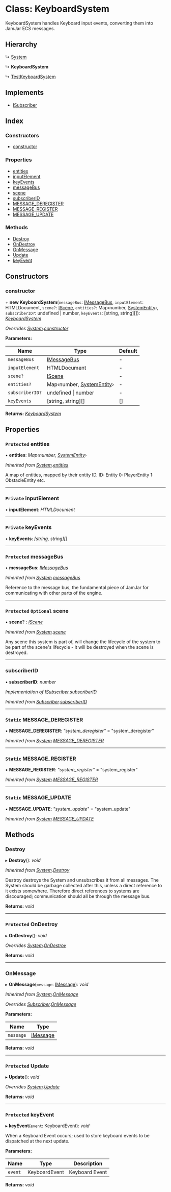 
# Class: KeyboardSystem

KeyboardSystem handles Keyboard input events, converting them into JamJar ECS messages.

## Hierarchy

  ↳ [System](system.md)

  ↳ **KeyboardSystem**

  ↳ [TestKeyboardSystem](testkeyboardsystem.md)

## Implements

* [ISubscriber](../interfaces/isubscriber.md)

## Index

### Constructors

* [constructor](keyboardsystem.md#constructor)

### Properties

* [entities](keyboardsystem.md#protected-entities)
* [inputElement](keyboardsystem.md#private-inputelement)
* [keyEvents](keyboardsystem.md#private-keyevents)
* [messageBus](keyboardsystem.md#protected-messagebus)
* [scene](keyboardsystem.md#protected-optional-scene)
* [subscriberID](keyboardsystem.md#subscriberid)
* [MESSAGE_DEREGISTER](keyboardsystem.md#static-message_deregister)
* [MESSAGE_REGISTER](keyboardsystem.md#static-message_register)
* [MESSAGE_UPDATE](keyboardsystem.md#static-message_update)

### Methods

* [Destroy](keyboardsystem.md#destroy)
* [OnDestroy](keyboardsystem.md#protected-ondestroy)
* [OnMessage](keyboardsystem.md#onmessage)
* [Update](keyboardsystem.md#protected-update)
* [keyEvent](keyboardsystem.md#protected-keyevent)

## Constructors

###  constructor

\+ **new KeyboardSystem**(`messageBus`: [IMessageBus](../interfaces/imessagebus.md), `inputElement`: HTMLDocument, `scene?`: [IScene](../interfaces/iscene.md), `entities?`: Map‹number, [SystemEntity](systementity.md)›, `subscriberID?`: undefined | number, `keyEvents`: [string, string][]): *[KeyboardSystem](keyboardsystem.md)*

*Overrides [System](system.md).[constructor](system.md#constructor)*

**Parameters:**

Name | Type | Default |
------ | ------ | ------ |
`messageBus` | [IMessageBus](../interfaces/imessagebus.md) | - |
`inputElement` | HTMLDocument | - |
`scene?` | [IScene](../interfaces/iscene.md) | - |
`entities?` | Map‹number, [SystemEntity](systementity.md)› | - |
`subscriberID?` | undefined &#124; number | - |
`keyEvents` | [string, string][] | [] |

**Returns:** *[KeyboardSystem](keyboardsystem.md)*

## Properties

### `Protected` entities

• **entities**: *Map‹number, [SystemEntity](systementity.md)›*

*Inherited from [System](system.md).[entities](system.md#protected-entities)*

A map of entities, mapped by their entity ID.
ID: Entity
0: PlayerEntity
1: ObstacleEntity
etc.

___

### `Private` inputElement

• **inputElement**: *HTMLDocument*

___

### `Private` keyEvents

• **keyEvents**: *[string, string][]*

___

### `Protected` messageBus

• **messageBus**: *[IMessageBus](../interfaces/imessagebus.md)*

*Inherited from [System](system.md).[messageBus](system.md#protected-messagebus)*

Reference to the message bus, the fundamental piece of JamJar
for communicating with other parts of the engine.

___

### `Protected` `Optional` scene

• **scene**? : *[IScene](../interfaces/iscene.md)*

*Inherited from [System](system.md).[scene](system.md#protected-optional-scene)*

Any scene this system is part of, will change the lifecycle of the
system to be part of the scene's lifecycle - it will be destroyed
when the scene is destroyed.

___

###  subscriberID

• **subscriberID**: *number*

*Implementation of [ISubscriber](../interfaces/isubscriber.md).[subscriberID](../interfaces/isubscriber.md#subscriberid)*

*Inherited from [Subscriber](subscriber.md).[subscriberID](subscriber.md#subscriberid)*

___

### `Static` MESSAGE_DEREGISTER

▪ **MESSAGE_DEREGISTER**: *"system_deregister"* = "system_deregister"

*Inherited from [System](system.md).[MESSAGE_DEREGISTER](system.md#static-message_deregister)*

___

### `Static` MESSAGE_REGISTER

▪ **MESSAGE_REGISTER**: *"system_register"* = "system_register"

*Inherited from [System](system.md).[MESSAGE_REGISTER](system.md#static-message_register)*

___

### `Static` MESSAGE_UPDATE

▪ **MESSAGE_UPDATE**: *"system_update"* = "system_update"

*Inherited from [System](system.md).[MESSAGE_UPDATE](system.md#static-message_update)*

## Methods

###  Destroy

▸ **Destroy**(): *void*

*Inherited from [System](system.md).[Destroy](system.md#destroy)*

Destroy destroys the System and unsubscribes it from all messages.
The System should be garbage collected after this, unless a direct
reference to it exists somewhere. Therefore direct references to
systems are discouraged; communication should all be through the
message bus.

**Returns:** *void*

___

### `Protected` OnDestroy

▸ **OnDestroy**(): *void*

*Overrides [System](system.md).[OnDestroy](system.md#protected-ondestroy)*

**Returns:** *void*

___

###  OnMessage

▸ **OnMessage**(`message`: [IMessage](../interfaces/imessage.md)): *void*

*Inherited from [System](system.md).[OnMessage](system.md#onmessage)*

*Overrides [Subscriber](subscriber.md).[OnMessage](subscriber.md#abstract-onmessage)*

**Parameters:**

Name | Type |
------ | ------ |
`message` | [IMessage](../interfaces/imessage.md) |

**Returns:** *void*

___

### `Protected` Update

▸ **Update**(): *void*

*Overrides [System](system.md).[Update](system.md#protected-update)*

**Returns:** *void*

___

### `Protected` keyEvent

▸ **keyEvent**(`event`: KeyboardEvent): *void*

When a Keyboard Event occurs; used to store keyboard events to be dispatched at the next update.

**Parameters:**

Name | Type | Description |
------ | ------ | ------ |
`event` | KeyboardEvent | Keyboard Event  |

**Returns:** *void*
